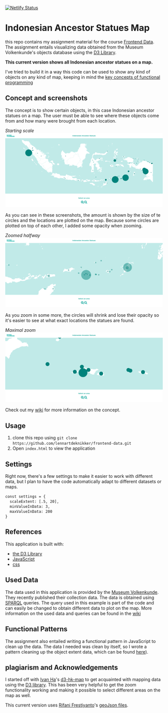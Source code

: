 [![Netlify Status](https://api.netlify.com/api/v1/badges/c4d10ccf-41ae-4b4f-8b1b-8bc978f6786d/deploy-status)](https://app.netlify.com/sites/frosty-bardeen-0cc821/deploys)

# Indonesian Ancestor Statues Map
this repo contains my assignment material for the course [Frontend Data](https://github.com/cmda-tt/course-19-20). The assignment entails visualizing data obtained from the Museum Volkenkunde's objects database using the [D3 Library](https://github.com/d3/d3).

**This current version shows all Indonesian ancestor statues on a map.**

I've tried to build it in a way this code can be used to show any kind of objects on any kind of map, keeping in mind the [key concepts of functional programming](https://github.com/lennartdeknikker/functional-programming/wiki/About-functional-programming-in-JavaScript)

## Concept and screenshots
The concept is to show certain objects, in this case Indonesian ancestor statues on a map. The user must be able to see where these objects come from and how many were brought from each location.

*Starting scale*
![screenshot](./wiki-resources/screenshots/current_application_screenshot.png)

As you can see in these screenshots, the amount is shown by the size of te circles and the locations are plotted on the map.
Because some circles are plotted on top of each other, I added some opacity when zooming.

*Zoomed halfway*
![screenshot](./wiki-resources/screenshots/current_application_screenshot2.png)

As you zoom in some more, the circles will shrink and lose their opacity so it's easier to see at what exact locations the statues are found.

*Maximal zoom*
![screenshot](./wiki-resources/screenshots/current_application_screenshot3.png)

Check out my [wiki](https://github.com/lennartdeknikker/frontend-data/wiki/) for more information on the concept.

## Usage
1. clone this repo using `git clone https://github.com/lennartdeknikker/frontend-data.git`
2. Open `index.html` to view the application

## Settings
Right now, there's a few settings to make it easier to work with different data, but I plan to have the code automatically adapt to different datasets or maps.

```
const settings = {
  scaleExtent: [.5, 20],
  minValueInData: 3,
  maxValueInData: 200
}
```

## References
This application is built with:
- [the D3 Library](https://github.com/d3/d3)
- [JavaScript](https://developer.mozilla.org/en-US/docs/Web/javascript)
- [css](https://developer.mozilla.org/en-US/docs/Web/CSS)


## Used Data
The data used in this application is provided by the [Museum Volkenkunde](https://www.volkenkunde.nl/). They recently published their collection data. The data is obtained using [SPARQL](https://en.wikipedia.org/wiki/SPARQL) queries. The query used in this example is part of the code and can easily be changed to obtain different data to plot on the map. More information on the used data and queries can be found in the [wiki](https://github.com/lennartdeknikker/frontend-data/wiki/)

## Functional Patterns
The assignment also entailed writing a functional pattern in JavaScript to clean up the data. The data I needed was clean by itself, so I wrote a pattern cleaning up the object extent data, which can be found [here](https://github.com/lennartdeknikker/extent-preprocessor)).

## plagiarism and Acknowledgements
I started off with [Ivan Ha](https://github.com/ivan-ha)'s [d3-hk-map](https://github.com/ivan-ha/d3-hk-map/blob/development/hongkong.js) to get acquainted with mapping data using the [D3 library](https://github.com/d3/d3). This has been very helpful to get the zoom functionality working and making it possible to select different areas on the map as well.

This current version uses [Rifani Frestiyanto](https://github.com/rifani)'s [geoJson files](https://github.com/rifani/geojson-political-indonesia).